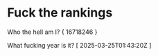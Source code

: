 # Fuck the rankings

Who the hell am I?
{ 16718246 }

What fucking year is it?
[ 2025-03-25T01:43:20Z ]
